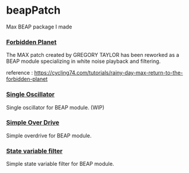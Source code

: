 # beapPatch
Max BEAP package I made

### [Forbidden Planet](https://github.com/tsugumasa320/beapPatch/blob/main/bp.ForbiddenPlanet.maxpat)

The MAX patch created by GREGORY TAYLOR has been reworked as a BEAP module specializing in white noise playback and filtering.

reference : https://cycling74.com/tutorials/rainy-day-max-return-to-the-forbidden-planet

### [Single Oscillator](https://github.com/tsugumasa320/beapPatch/blob/main/bp.Single%20Oscillator.maxpat)

Single oscillator for BEAP module. (WIP)

### [Simple Over Drive](https://github.com/tsugumasa320/beapPatch/blob/main/bp.overDrive.maxpat)

Simple overdrive for BEAP module.

### [State variable filter](https://github.com/tsugumasa320/beapPatch/blob/main/bp.svFilter.maxpat)

Simple state variable filter for BEAP module.


